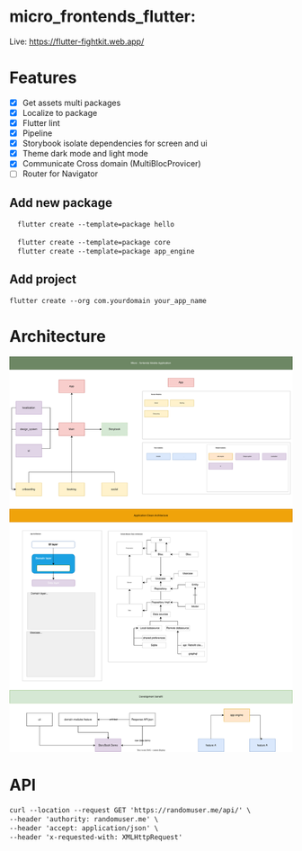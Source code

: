 # micro_frontends_flutter: 
Live: https://flutter-fightkit.web.app/

# Features
 - [x] Get assets multi packages
 - [x] Localize to package
 - [x] Flutter lint
 - [x] Pipeline
 - [x] Storybook isolate dependencies for screen and ui
 - [x] Theme dark mode and light mode
 - [x] Communicate Cross domain (MultiBlocProvicer)
 - [ ] Router for Navigator
  
## Add new package
```
  flutter create --template=package hello
  
  flutter create --template=package core
  flutter create --template=package app_engine
```

## Add project 
```
flutter create --org com.yourdomain your_app_name

```

# Architecture

![Alt text](docs/Architecture.svg)


# API

```
curl --location --request GET 'https://randomuser.me/api/' \
--header 'authority: randomuser.me' \
--header 'accept: application/json' \
--header 'x-requested-with: XMLHttpRequest'
```
